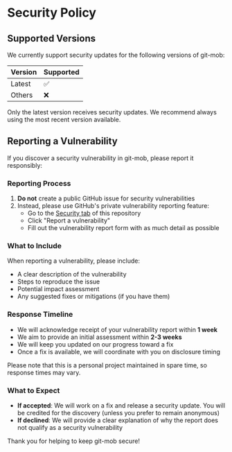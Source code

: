 # Security Policy

## Supported Versions

We currently support security updates for the following versions of git-mob:

| Version | Supported          |
| ------- | ------------------ |
| Latest  | :white_check_mark: |
| Others  | :x:                |

Only the latest version receives security updates. We recommend always using the most recent version available.

## Reporting a Vulnerability

If you discover a security vulnerability in git-mob, please report it responsibly:

### Reporting Process

1. **Do not** create a public GitHub issue for security vulnerabilities
2. Instead, please use GitHub's private vulnerability reporting feature:
   - Go to the [Security tab](https://github.com/Mubashwer/git-mob/security) of this repository
   - Click "Report a vulnerability"
   - Fill out the vulnerability report form with as much detail as possible

### What to Include

When reporting a vulnerability, please include:

- A clear description of the vulnerability
- Steps to reproduce the issue
- Potential impact assessment
- Any suggested fixes or mitigations (if you have them)

### Response Timeline

- We will acknowledge receipt of your vulnerability report within **1 week**
- We aim to provide an initial assessment within **2-3 weeks**
- We will keep you updated on our progress toward a fix
- Once a fix is available, we will coordinate with you on disclosure timing

Please note that this is a personal project maintained in spare time, so response times may vary.

### What to Expect

- **If accepted**: We will work on a fix and release a security update. You will be credited for the discovery (unless you prefer to remain anonymous)
- **If declined**: We will provide a clear explanation of why the report does not qualify as a security vulnerability

Thank you for helping to keep git-mob secure!
